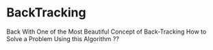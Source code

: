 # BackTracking
Back With One of the Most Beautiful Concept of Back-Tracking How to Solve a Problem Using this Algorithm ??

